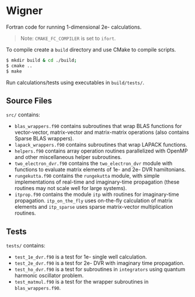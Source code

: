 # Wigner

Fortran code for running 1-dimensional 2e- calculations.

> Note: `CMAKE_FC_COMPILER` is set to `ifort`.

To compile create a `build` directory and use CMake to compile scripts.
```sh
$ mkdir build & cd ./build;
$ cmake ..
$ make
```

Run calculations/tests using executables in `build/tests/`. 


## Source Files

`src/` contains:

- `blas_wrappers.f90` contains subroutines that wrap BLAS functions for vector-vector, matrix-vector and matrix-matrix operations (also contains Sparse BLAS wrappers).
- `lapack_wrappers.f90` contains subroutines that wrap LAPACK functions.
- `helpers.f90` contains  array operation routines parallelized with OpenMP and other miscellaneous helper subroutines.
- `two_electron_dvr.f90` contains the `two_electron_dvr` module with functions to evaluate matrix elements of 1e- and 2e- DVR hamiltonians.
- `rungekutta.f90` contains the `rungekutta` module, with simple implementations of real-time and imaginary-time propagation (these routines may not scale well for large systems).
- `itprop.f90` contains the module `itp` with routines for imaginary-time propagation. `itp_on_the_fly` uses on-the-fly calculation of matrix elements and `itp_sparse` uses sparse matrix-vector multiplication routines.

## Tests

`tests/` contains:

- `test_1e_dvr.f90` is a test for 1e- single well calculation.
- `test_2e_dvr.f90` is a test for 2e- DVR with imaginary time propagation. 
- `test_ho_dvr.f90` is a test for subroutines in `integrators` using quantum harmonic oscillator problem.  
- `test_matmul.f90` is a test for the wrapper subroutines in `blas_wrappers.f90`.